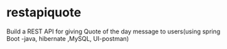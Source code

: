 # restapiquote
Build a REST API for giving Quote of the day message to users(using spring Boot -java, hibernate ,MySQL, UI-postman)
